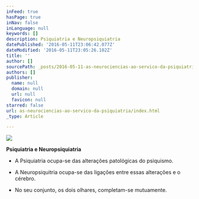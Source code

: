 ```yaml
---
inFeed: true
hasPage: true
inNav: false
inLanguage: null
keywords: []
description: Psiquiatria e Neuropsiquiatria
datePublished: '2016-05-11T23:06:42.077Z'
dateModified: '2016-05-11T23:05:26.102Z'
title: ''
author: []
sourcePath: _posts/2016-05-11-as-neurociencias-ao-servico-da-psiquiatria.md
authors: []
publisher:
  name: null
  domain: null
  url: null
  favicon: null
starred: false
url: as-neurociencias-ao-servico-da-psiquiatria/index.html
_type: Article

---
```

![](https://the-grid-user-content.s3-us-west-2.amazonaws.com/a1b9c795-7fbc-4094-ba23-eefefb9b3bda.jpg)

**Psiquiatria e Neuropsiquiatria**

* A Psiquiatria ocupa-se das alterações patológicas do psiquismo.

* A Neuropsiquitria ocupa-se das ligações entre essas alterações e o cérebro.

* No seu conjunto, os dois olhares, completam-se mutuamente.